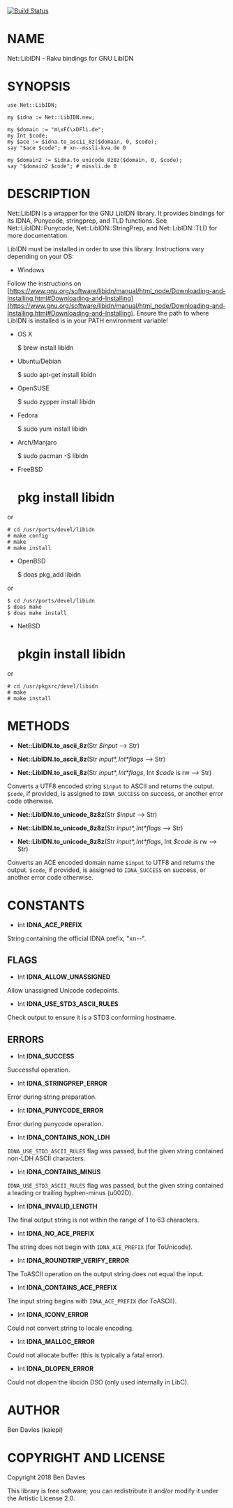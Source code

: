 [![Build Status](https://travis-ci.org/Kaiepi/p6-Net-LibIDN.svg?branch=master)](https://travis-ci.org/Kaiepi/p6-Net-LibIDN)

NAME
====

Net::LibIDN - Raku bindings for GNU LibIDN

SYNOPSIS
========

    use Net::LibIDN;

    my $idna := Net::LibIDN.new;

    my $domain := "m\xFC\xDFli.de";
    my Int $code;
    my $ace := $idna.to_ascii_8z($domain, 0, $code);
    say "$ace $code"; # xn--mssli-kva.de 0

    my $domain2 := $idna.to_unicode_8z8z($domain, 0, $code);
    say "$domain2 $code"; # müssli.de 0

DESCRIPTION
===========

Net::LibIDN is a wrapper for the GNU LibIDN library. It provides bindings for its IDNA, Punycode, stringprep, and TLD functions. See Net::LibIDN::Punycode, Net::LibIDN::StringPrep, and Net::LibIDN::TLD for more documentation.

LibIDN must be installed in order to use this library. Instructions vary depending on your OS:

  * Windows

Follow the instructions on [https://www.gnu.org/software/libidn/manual/html_node/Downloading-and-Installing.html#Downloading-and-Installing](https://www.gnu.org/software/libidn/manual/html_node/Downloading-and-Installing.html#Downloading-and-Installing). Ensure the path to where LibIDN is installed is in your PATH environment variable!

  * OS X

    $ brew install libidn

  * Ubuntu/Debian

    $ sudo apt-get install libidn

  * OpenSUSE

    $ sudo zypper install libidn

  * Fedora

    $ sudo yum install libidn

  * Arch/Manjaro

    $ sudo pacman -S libidn

  * FreeBSD

    # pkg install libidn

or

    # cd /usr/ports/devel/libidn
    # make config
    # make
    # make install

  * OpenBSD

    $ doas pkg_add libidn

or

    $ cd /usr/ports/devel/libidn
    $ doas make
    $ doas make install

  * NetBSD

    # pkgin install libidn

or

    # cd /usr/pkgsrc/devel/libidn
    # make
    # make install

METHODS
=======

  * **Net::LibIDN.to_ascii_8z**(Str *$input* --> Str)

  * **Net::LibIDN.to_ascii_8z**(Str *$input*, Int *$flags* --> Str)

  * **Net::LibIDN.to_ascii_8z**(Str *$input*, Int *$flags*, Int *$code* is rw --> Str)

Converts a UTF8 encoded string `$input` to ASCII and returns the output. `$code`, if provided, is assigned to `IDNA_SUCCESS` on success, or another error code otherwise.

  * **Net::LibIDN.to_unicode_8z8z**(Str *$input* --> Str)

  * **Net::LibIDN.to_unicode_8z8z**(Str *$input*, Int *$flags* --> Str)

  * **Net::LibIDN.to_unicode_8z8z**(Str *$input*, Int *$flags*, Int *$code* is rw --> Str)

Converts an ACE encoded domain name `$input` to UTF8 and returns the output. `$code`, if provided, is assigned to `IDNA_SUCCESS` on success, or another error code otherwise.

CONSTANTS
=========

  * Int **IDNA_ACE_PREFIX**

String containing the official IDNA prefix, "xn--".

FLAGS
-----

  * Int **IDNA_ALLOW_UNASSIGNED**

Allow unassigned Unicode codepoints.

  * Int **IDNA_USE_STD3_ASCII_RULES**

Check output to ensure it is a STD3 conforming hostname.

ERRORS
------

  * Int **IDNA_SUCCESS**

Successful operation.

  * Int **IDNA_STRINGPREP_ERROR**

Error during string preparation.

  * Int **IDNA_PUNYCODE_ERROR**

Error during punycode operation.

  * Int **IDNA_CONTAINS_NON_LDH**

`IDNA_USE_STD3_ASCII_RULES` flag was passed, but the given string contained non-LDH ASCII characters.

  * Int **IDNA_CONTAINS_MINUS**

`IDNA_USE_STD3_ASCII_RULES` flag was passed, but the given string contained a leading or trailing hyphen-minus (u002D).

  * Int **IDNA_INVALID_LENGTH**

The final output string is not within the range of 1 to 63 characters.

  * Int **IDNA_NO_ACE_PREFIX**

The string does not begin with `IDNA_ACE_PREFIX` (for ToUnicode).

  * Int **IDNA_ROUNDTRIP_VERIFY_ERROR**

The ToASCII operation on the output string does not equal the input.

  * Int **IDNA_CONTAINS_ACE_PREFIX**

The input string begins with `IDNA_ACE_PREFIX` (for ToASCII).

  * Int **IDNA_ICONV_ERROR**

Could not convert string to locale encoding.

  * Int **IDNA_MALLOC_ERROR**

Could not allocate buffer (this is typically a fatal error).

  * Int **IDNA_DLOPEN_ERROR**

Could not dlopen the libcidn DSO (only used internally in LibC).

AUTHOR
======

Ben Davies (kaiepi)

COPYRIGHT AND LICENSE
=====================

Copyright 2018 Ben Davies

This library is free software; you can redistribute it and/or modify it under the Artistic License 2.0.

